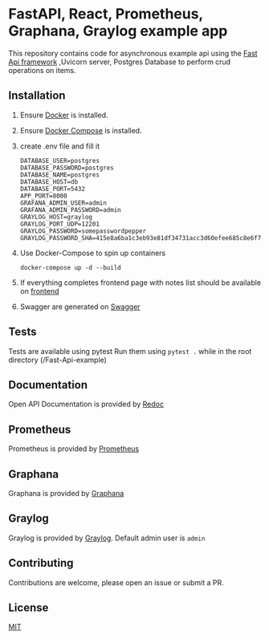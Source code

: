 # FastAPI, React, Prometheus, Graphana, Graylog example app


This repository contains code for asynchronous example api using the [Fast Api framework](https://fastapi.tiangolo.com/) ,Uvicorn server, Postgres Database to perform crud operations on items.


## Installation 
1. Ensure [Docker](https://docs.docker.com/install/) is installed.

2. Ensure [Docker Compose](https://docs.docker.com/compose/install/) is installed.
3. create .env file and fill it
   ```
   DATABASE_USER=postgres
   DATABASE_PASSWORD=postgres
   DATABASE_NAME=postgres
   DATABASE_HOST=db
   DATABASE_PORT=5432
   APP_PORT=8000
   GRAFANA_ADMIN_USER=admin
   GRAFANA_ADMIN_PASSWORD=admin
   GRAYLOG_HOST=graylog
   GRAYLOG_PORT_UDP=12201
   GRAYLOG_PASSWORD=somepasswordpepper
   GRAYLOG_PASSWORD_SHA=415e8a6ba1c3eb93e81df34731acc3d60efee685c8e6f7412592a45ba3a0e3b0
   ```

4. Use Docker-Compose to spin up containers

   `docker-compose up -d --build`

5. If everything completes frontend page with notes list should be available on [frontend](http://localhost:8001)

6. Swagger are generated on [Swagger](http://localhost:8000/docs)

## Tests

Tests are available using pytest
Run them using `pytest .` while in the root directory (/Fast-Api-example)

## Documentation

Open API Documentation is provided by [Redoc](http://localhost:8000/redoc)

## Prometheus

Prometheus is provided by [Prometheus](http://localhost:9090)

## Graphana

Graphana is provided by [Graphana](http://localhost:3000)

## Graylog

Graylog is provided by [Graylog](http://localhost:9000). Default admin user is `admin`

## Contributing

Contributions are welcome, please open an issue or submit a PR.

## License

[MIT](https://choosealicense.com/licenses/mit/)
